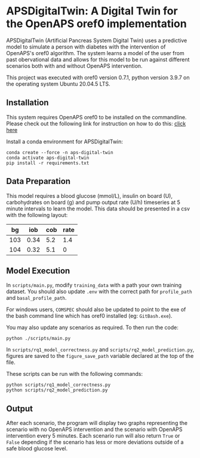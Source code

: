 # APSDigitalTwin: A Digital Twin for the OpenAPS oref0 implementation

APSDigitalTwin (Artificial Pancreas System Digital Twin) uses a predictive model to simulate a person with diabetes with the intervention of OpenAPS's oref0 algorithm. The system learns a model of the user from past obervational data and allows for this model to be run against different scenarios both with and without OpenAPS intervention.

This project was executed with oref0 version 0.7.1, python version 3.9.7 on the operating system Ubuntu 20.04.5 LTS.

## Installation

This system requires OpenAPS oref0 to be installed on the commandline. Please check out the following link for instruction on how to do this: [click here](https://github.com/openaps/oref0)

Install a conda environment for APSDigitalTwin:
```
conda create --force -n aps-digital-twin
conda activate aps-digital-twin
pip install -r requirements.txt
```
## Data Preparation

This model requires a blood glucose (mmol/L), insulin on board (U), carbohydrates on board (g) and pump output rate (U/h) timeseries at 5 minute intervals to learn the model. This data should be presented in a csv with the following layout:

| bg | iob | cob | rate |
| --- | --- | --- | --- |
| 103 | 0.34 | 5.2 | 1.4 |
| 104 | 0.32 | 5.1 | 0 |


## Model Execution

In `scripts/main.py`, modify `training_data` with a path your own training dataset. You should also update `.env` with the correct path for `profile_path` and `basal_profile_path`.

For windows users, `COMSPEC` should also be updated to point to the exe of the bash command line which has oref0 installed (eg: `GitBash.exe`).

You may also update any scenarios as required. To then run the code:
```
python ./scripts/main.py
```


In `scripts/rq1_model_correctness.py` and `scripts/rq2_model_prediction.py`, figures are saved to the `figure_save_path` variable declared at the top of the file. 

These scripts can be run with the following commands:
```
python scripts/rq1_model_correctness.py
python scripts/rq2_model_prediction.py
```

## Output

After each scenario, the program will display two graphs representing the scenario with no OpenAPS intervention and the scenario with OpenAPS intervention every 5 minutes. Each scenario run will also return `True` or `False` depending if the scenario has less or more deviations outside of a safe blood glucose level.